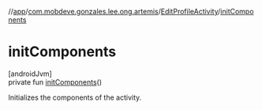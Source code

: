 //[app](../../../index.md)/[com.mobdeve.gonzales.lee.ong.artemis](../index.md)/[EditProfileActivity](index.md)/[initComponents](init-components.md)

# initComponents

[androidJvm]\
private fun [initComponents](init-components.md)()

Initializes the components of the activity.
